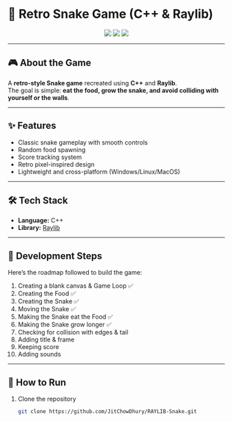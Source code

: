 # 🐍 Retro Snake Game (C++ & Raylib)

<p align="center">
  <img src="https://img.shields.io/badge/Language-C++-blue?style=for-the-badge"/>
  <img src="https://img.shields.io/badge/Library-Raylib-green?style=for-the-badge"/>
  <img src="https://img.shields.io/badge/Game-Retro_Snake-orange?style=for-the-badge"/>
</p>

<!-- <p align="center">
  <img src="preview.gif" alt="Game Preview" width="600"/>
</p> -->

---

## 🎮 About the Game

A **retro-style Snake game** recreated using **C++** and **Raylib**.  
The goal is simple: **eat the food, grow the snake, and avoid colliding with yourself or the walls**.

---

## ✨ Features

- Classic snake gameplay with smooth controls
- Random food spawning
- Score tracking system
- Retro pixel-inspired design
- Lightweight and cross-platform (Windows/Linux/MacOS)

---

## 🛠 Tech Stack

- **Language:** C++
- **Library:** [Raylib](https://www.raylib.com/)

---

## 📝 Development Steps

Here’s the roadmap followed to build the game:

1. Creating a blank canvas & Game Loop ✅
2. Creating the Food ✅
3. Creating the Snake ✅
4. Moving the Snake ✅
5. Making the Snake eat the Food ✅
6. Making the Snake grow longer ✅
7. Checking for collision with edges & tail
8. Adding title & frame
9. Keeping score
10. Adding sounds

---

## 🚀 How to Run

1. Clone the repository

   ```bash
   git clone https://github.com/JitChowDhury/RAYLIB-Snake.git

   ```
